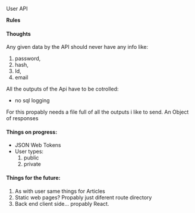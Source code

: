User API

**Rules**

#### Thoughts 
Any given data by the API should never have any info like:
 1) password, 
 2) hash,
 3) Id, 
 4) email
   
All the outputs of the Api have to be cotrolled: 
* no sql logging

For this propably needs a file full of all the outputs i like to send. An Object of responses

#### Things on progress:
* JSON Web Tokens
* User types:
   1) public
   2) private
  
#### Things for the future:
1) As with user same things for Articles
2) Static web pages? Propably just diferent route directory
3) Back end client side... propably React.




  

